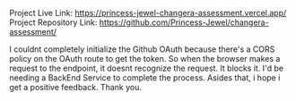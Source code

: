 Project Live Link: https://princess-jewel-changera-assessment.vercel.app/
Project Repository Link: https://github.com/Princess-Jewel/changera-assessment/

I couldnt completely initialize the Github OAuth because there's a CORS policy on the OAuth route to get the token. So when the browser makes a request to the endpoint, it doesnt recognize the request. It blocks it. I'd be needing a BackEnd Service to complete the process. Asides that, i hope i get a positive feedback. Thank you.
